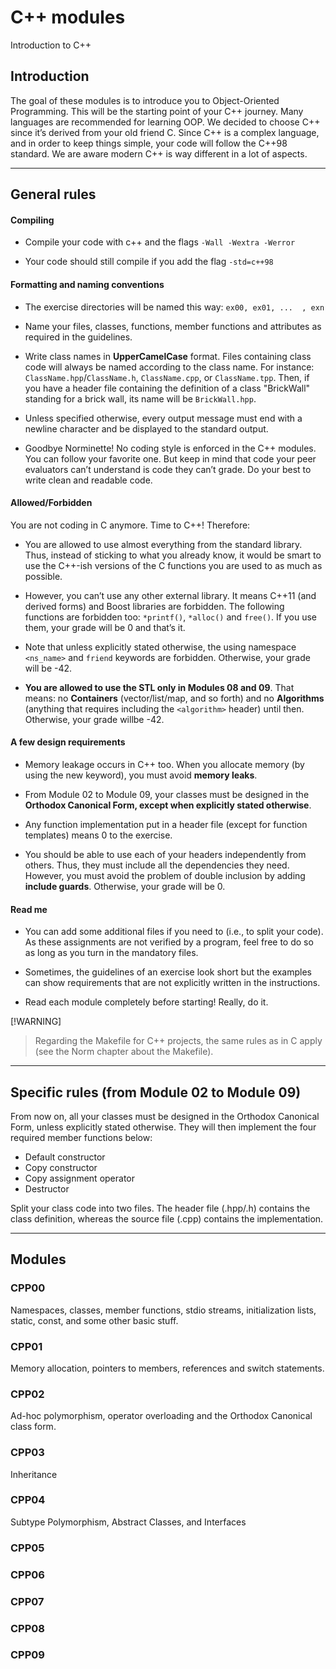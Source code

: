 # C++ modules

Introduction to C++

## Introduction

The goal of these modules is to introduce you to Object-Oriented Programming. This will be the starting point of your C++ journey. Many languages are recommended for learning OOP. We decided to choose C++ since it’s derived from your old friend C. Since C++ is a complex language, and in order to keep things simple, your code will follow the C++98 standard. We are aware modern C++ is way different in a lot of aspects.

---

## General rules

#### Compiling

- Compile your code with c++ and the flags `-Wall -Wextra -Werror`

- Your code should still compile if you add the flag `-std=c++98`

#### Formatting and naming conventions

- The exercise directories will be named this way: `ex00, ex01, ...  , exn`

- Name your files, classes, functions, member functions and attributes as required in the guidelines.

- Write class names in **UpperCamelCase** format. Files containing class code will always be named according to the class name. For instance:
`ClassName.hpp`/`ClassName.h`, `ClassName.cpp`, or `ClassName.tpp`. Then, if you have a header file containing the definition of a class "BrickWall" standing for a brick wall, its name will be `BrickWall.hpp`.

- Unless specified otherwise, every output message must end with a newline character and be displayed to the standard output.

- Goodbye Norminette! No coding style is enforced in the C++ modules. You can follow your favorite one. But keep in mind that code your peer evaluators can’t understand is code they can’t grade. Do your best to write clean and readable code.

#### Allowed/Forbidden

You are not coding in C anymore. Time to C++! Therefore:

- You are allowed to use almost everything from the standard library. Thus, instead of sticking to what you already know, it would be smart to use the C++-ish versions of the C functions you are used to as much as possible.

- However, you can’t use any other external library. It means C++11 (and derived forms) and Boost libraries are forbidden. The following functions are forbidden too: `*printf()`, `*alloc()` and `free()`. If you use them, your grade will be 0 and that’s it.

- Note that unless explicitly stated otherwise, the using namespace `<ns_name>` and `friend` keywords are forbidden. Otherwise, your grade will be -42.

- **You are allowed to use the STL only in Modules 08 and 09**. That means: no **Containers** (vector/list/map, and so forth) and no **Algorithms** (anything that requires including the `<algorithm>` header) until then. Otherwise, your grade willbe -42.

#### A few design requirements

- Memory leakage occurs in C++ too. When you allocate memory (by using the new keyword), you must avoid **memory leaks**.

- From Module 02 to Module 09, your classes must be designed in the **Orthodox Canonical Form, except when explicitly stated otherwise**.

- Any function implementation put in a header file (except for function templates) means 0 to the exercise.

- You should be able to use each of your headers independently from others. Thus, they must include all the dependencies they need. However, you must avoid the problem of double inclusion by adding **include guards**. Otherwise, your grade will be 0. 

#### Read me

- You can add some additional files if you need to (i.e., to split your code). As these assignments are not verified by a program, feel free to do so as long as you turn in the mandatory files.

- Sometimes, the guidelines of an exercise look short but the examples can show requirements that are not explicitly written in the instructions.

- Read each module completely before starting! Really, do it.

[!WARNING]
> Regarding the Makefile for C++ projects, the same rules as in C apply (see the Norm chapter about the Makefile).

---

## Specific rules (from Module 02 to Module 09)

From now on, all your classes must be designed in the Orthodox Canonical Form, unless explicitly stated otherwise. They will then implement the four required member functions below:

- Default constructor
- Copy constructor
- Copy assignment operator
- Destructor

Split your class code into two files. The header file (.hpp/.h) contains the class definition, whereas the source file (.cpp) contains the implementation.

---

## Modules

### CPP00

Namespaces, classes, member functions, stdio streams, initialization lists, static, const, and some other basic stuff.

### CPP01

Memory allocation, pointers to members, references and switch statements.

### CPP02

Ad-hoc polymorphism, operator overloading and the Orthodox Canonical class form.

### CPP03

Inheritance

### CPP04

Subtype Polymorphism, Abstract Classes, and Interfaces

### CPP05
### CPP06
### CPP07
### CPP08
### CPP09
